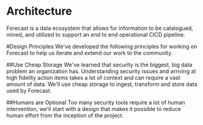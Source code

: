 Architecture
===========
Forecast is a data ecosystem that allows for information to be catalogued, mined, and utilized to support an end to end operational CICD pipeline.

#Design Principles
We've developed the following principles for working on Forecast to help us iterate and extend our work to the community.

##Use Cheap Storage 
We've learned that security is the biggest, big data problem an organization has.  Understanding security issues and arriving at high fidelity action items takes a lot of context and can require a vast amount of data.  We'll use cheap storage to ingest, transform and store data used by Forecast.

##Humans are Optional
Too many security tools require a lot of human intervention, we'll start with a design that makes it possible to reduce human effort from the inception of the project.


